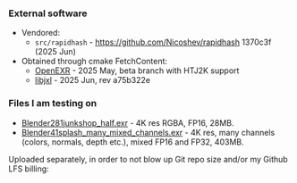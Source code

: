 ### External software

- Vendored:
  - `src/rapidhash` - https://github.com/Nicoshev/rapidhash 1370c3f (2025 Jun)
- Obtained through cmake FetchContent:
  - [OpenEXR](https://github.com/AcademySoftwareFoundation/openexr) - 2025 May, beta branch with HTJ2K support
  - [libjxl](https://github.com/libjxl/libjxl) - 2025 Jun, rev a75b322e

### Files I am testing on
- [Blender281junkshop_half.exr](https://aras-p.info/files/exr_files/Blender281junkshop_half.exr) - 4K res RGBA, FP16, 28MB.
- [Blender41splash_many_mixed_channels.exr](https://aras-p.info/files/exr_files/Blender41splash_many_mixed_channels.exr) - 4K res, many channels (colors, normals, depth etc.),
  mixed FP16 and FP32, 403MB.

Uploaded separately, in order to not blow up Git repo size and/or my Github LFS billing:
